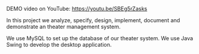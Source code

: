 DEMO video on YouTube: https://youtu.be/SBEg5rZasks

In this project we analyze, specify, design, implement, document and demonstrate an theater management system.

We use MySQL to set up the database of our theater system.
We use Java Swing to develop the desktop application.

